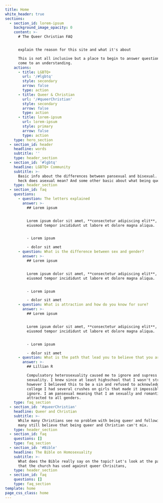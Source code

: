 ```yaml
---
title: Home
white_header: true
sections:
  - section_id: lorem-ipsum
    background_image_opacity: 0
    content: >-
      # The Queer Christian FAQ


      explain the reason for this site and what it's about

      This is not all inclusive but a place to begin to answer questions and
      come to an understanding.
    actions:
      - title: LGBTQ+
        url: '/#lgbtq'
        style: secondary
        arrow: false
        type: action
      - title: Queer & Christian
        url: '/#queerChristian'
        style: secondary
        arrow: false
        type: action
      - title: lorem-ipsum
        url: lorem-ipsum
        style: primary
        arrow: false
        type: action
    type: hero_section
  - section_id: header
    headline: words
    subtitle: ''
    type: header_section
  - section_id: '#lgbtq'
    headline: LGBTQ+ Community
    subtitle: >-
      Basic info about the differences between pansexual and bisexual. What the
      heck does asexual mean? And some other basic about what being queer means.
    type: header_section
  - section_id: faq
    questions:
      - question: The letters explained
        answer: >-
          ## Lorem ipsum


          Lorem ipsum dolor sit amet, **consectetur adipiscing elit**, sed do
          eiusmod tempor incididunt ut labore et dolore magna aliqua.


          - Lorem ipsum

          - dolor sit amet
      - question: What is the difference between sex and gender?
        answer: >-
          ## Lorem ipsum


          Lorem ipsum dolor sit amet, **consectetur adipiscing elit**, sed do
          eiusmod tempor incididunt ut labore et dolore magna aliqua.


          - Lorem ipsum

          - dolor sit amet
      - question: What is attraction and how do you know for sure?
        answer: >-
          ## Lorem ipsum


          Lorem ipsum dolor sit amet, **consectetur adipiscing elit**, sed do
          eiusmod tempor incididunt ut labore et dolore magna aliqua.


          - Lorem ipsum

          - dolor sit amet
      - question: What is the path that lead you to believe that you are queer?
        answer: >-
          ## Lillian R

          Compulsatory heterosexuality caused me to ignore and supress my
          sexuality. I knew since at least highschool that I wasn't straight,
          however I believed this to be a sin and refused to acknowledge it. In
          college I had several crushes on girls that made it impossible to
          ignore. I am pansexual meaning that I am sexually and romantically
          attracted to all genders.
    type: faq_section
  - section_id: '#queerChristian'
    headline: Queer and Christian
    subtitle: >-
      While many Christians see no problem with being queer and following God,
      many still believe that being queer and Christian can't mix.
    type: header_section
  - section_id: faq
    questions: []
    type: faq_section
  - section_id: '#Bible'
    headline: The Bible on Homosexuality
    subtitle: >-
      What does the Bible really say on the topic? Let's look at the passages
      that the church has used against queer Chrisitans,
    type: header_section
  - section_id: faq
    questions: []
    type: faq_section
template: home
page_css_class: home
---
```

